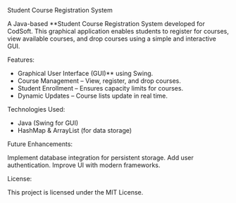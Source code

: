 Student Course Registration System

A Java-based **Student Course Registration System developed for CodSoft. This graphical application enables students to register for courses, view available courses, and drop courses using a simple and interactive GUI.


Features:
- Graphical User Interface (GUI)** using Swing.
- Course Management – View, register, and drop courses.
- Student Enrollment – Ensures capacity limits for courses.
- Dynamic Updates – Course lists update in real time.


Technologies Used:
- Java (Swing for GUI)
- HashMap & ArrayList (for data storage)


Future Enhancements:

Implement database integration for persistent storage.
Add user authentication.
Improve UI with modern frameworks.

License:

This project is licensed under the MIT License.
